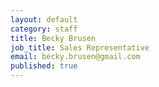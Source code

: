 ```yaml
---
layout: default
category: staff
title: Becky Brusen
job_title: Sales Representative
email: becky.brusen@gmail.com
published: true
---
```


